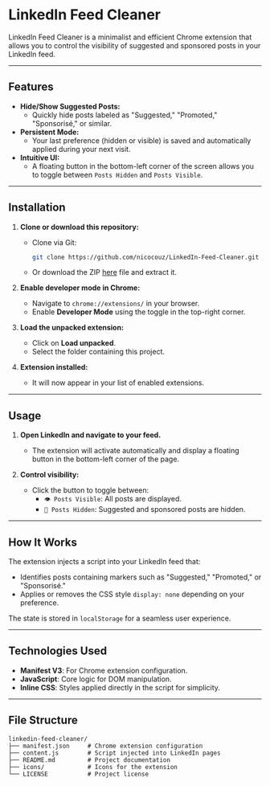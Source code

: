 # **LinkedIn Feed Cleaner**

LinkedIn Feed Cleaner is a minimalist and efficient Chrome extension that allows you to control the visibility of suggested and sponsored posts in your LinkedIn feed.

---

## **Features**

- **Hide/Show Suggested Posts:**
  - Quickly hide posts labeled as "Suggested," "Promoted," "Sponsorisé," or similar.
- **Persistent Mode:**
  - Your last preference (hidden or visible) is saved and automatically applied during your next visit.
- **Intuitive UI:**
  - A floating button in the bottom-left corner of the screen allows you to toggle between `Posts Hidden` and `Posts Visible`.

---

## **Installation**

1. **Clone or download this repository:**
   - Clone via Git:  
     ```bash
     git clone https://github.com/nicocouz/LinkedIn-Feed-Cleaner.git
     ```
   - Or download the ZIP [here]([url](https://github.com/nicocouz/LinkedIn-Feed-Cleaner/archive/refs/heads/main.zip)) file and extract it.

2. **Enable developer mode in Chrome:**
   - Navigate to `chrome://extensions/` in your browser.
   - Enable **Developer Mode** using the toggle in the top-right corner.

3. **Load the unpacked extension:**
   - Click on **Load unpacked**.
   - Select the folder containing this project.

4. **Extension installed:**
   - It will now appear in your list of enabled extensions.

---

## **Usage**

1. **Open LinkedIn and navigate to your feed.**
   - The extension will activate automatically and display a floating button in the bottom-left corner of the page.

2. **Control visibility:**
   - Click the button to toggle between:
     - `👁️ Posts Visible`: All posts are displayed.
     - `🙈 Posts Hidden`: Suggested and sponsored posts are hidden.

---

## **How It Works**

The extension injects a script into your LinkedIn feed that:
- Identifies posts containing markers such as "Suggested," "Promoted," or "Sponsorisé."
- Applies or removes the CSS style `display: none` depending on your preference.

The state is stored in `localStorage` for a seamless user experience.

---

## **Technologies Used**

- **Manifest V3**: For Chrome extension configuration.
- **JavaScript**: Core logic for DOM manipulation.
- **Inline CSS**: Styles applied directly in the script for simplicity.

---

## **File Structure**

```plaintext
linkedin-feed-cleaner/
├── manifest.json     # Chrome extension configuration
├── content.js        # Script injected into LinkedIn pages
├── README.md         # Project documentation
├── icons/            # Icons for the extension
└── LICENSE           # Project license
